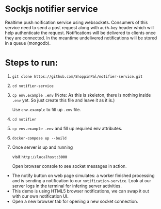 # Sockjs notifier service

Realtime push noification service using websockets. Consumers of this service need to send a post request along with `auth-key` header which will help authenticate the request. Notifications will be delivered to clients once they are connected. In the meantime undelivered notifications will be stored in a queue (mongodb).

# Steps to run:

1. `git clone https://github.com/ShoppinPal/notifier-service.git`

2. `cd notifier-service`

3. `cp env.example .env` (Note: As this is skeleton, there is nothing inside `.env` yet. So just create this file and leave it as it is.)

    Use `env.example` to fill up `.env` file.

4. `cd notifier`

5.  `cp env.example .env` and fill up required env attributes.

4. `docker-compose up --build`

5. Once server is up and running

    visit `http://localhost:3000`

    Open browser console to see socket messages in action.


- The notify button on web page simulates: a worker finished processing and is sending a notification to our `notification-service`. Look at our server logs in the terminal for infering server activities.
- This demo is using HTML5 browser notifications, we can swap it out with our own notification UI.</li>
- Open a new browser tab for opening a new socket connection.</li>
